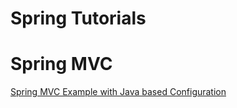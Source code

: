 Spring Tutorials
=========

Spring MVC
=========
[Spring MVC Example with Java based Configuration](http://www.baeldung.com/spring-mvc-java-configuration)

